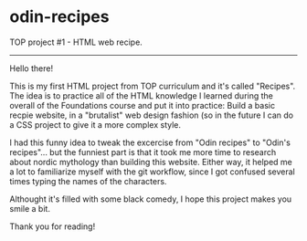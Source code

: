 # odin-recipes
TOP project #1 - HTML web recipe.

---

Hello there! 

This is my first HTML project from TOP curriculum and it's called "Recipes".
The idea is to practice all of the HTML knowledge I learned during the overall of the Foundations course and put it into practice:
Build a basic recpie website, in a "brutalist" web design fashion (so in the future I can do a CSS project to give it a more complex style.

I had this funny idea to tweak the excercise from "Odin recipes" to "Odin's recipes"... but the funniest part is that it took me more time to research about nordic mythology than building this website.
Either way, it helped me a lot to familiarize myself with the git workflow, since I got confused several times typing the names of the characters.

Althought it's filled with some black comedy, I hope this project makes you smile a bit.

Thank you for reading!
